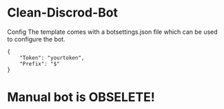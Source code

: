 # Clean-Discrod-Bot

Config
The template comes with a botsettings.json file which can be used to configure the bot.

```
{
    "Token": "yourtoken",
    "Prefix": "$"
}
```
# Manual bot is OBSELETE!
